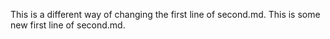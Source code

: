 This is a different way of changing the first line of second.md.
This is some new first line of second.md.
